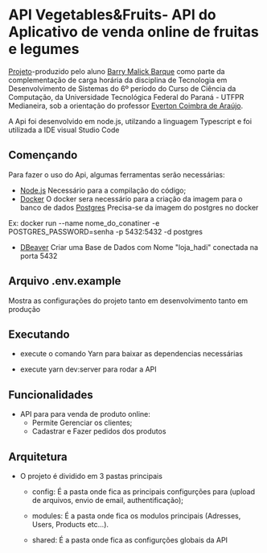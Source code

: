 # API Vegetables&Fruits- API do Aplicativo de venda online de fruitas e legumes


[Projeto](https://github.com/BarryMBarque/ApiVegetable)-produzido pelo aluno [Barry Malick Barque](https://github.com/BarryMBarque) como parte da complementação de carga horária da disciplina de Tecnologia em Desenvolvimento de Sistemas do 6º período do Curso de Ciência da Computação, da Universidade Tecnológica Federal do Paraná - UTFPR Medianeira, sob a orientação do professor [Everton Coimbra de Araújo](https://github.com/evertonfoz).


A Api foi desenvolvido em node.js, utilzando a linguagem Typescript e foi utilizada a IDE visual Studio Code


## Començando
Para fazer o uso do Api, algumas ferramentas serão necessárias:

* [Node.js](https://nodejs.org/pt-br/download/package-manager/) Necessário para a compilação do código;
* [Docker](https://www.docker.com/get-started) O docker sera necessário para a criação da imagem para o banco de dados
[Postgres](https://hub.docker.com/_/postgres) Precisa-se da imagem do postgres no docker

Ex: docker run  --name nome_do_conatiner -e POSTGRES_PASSWORD=senha -p 5432:5432 -d postgres

* [DBeaver](https://dbeaver.com/download/) Criar uma Base de Dados com Nome "loja_hadi" conectada na porta 5432 



## Arquivo .env.example 
Mostra as configurações do projeto tanto em desenvolvimento tanto em produção

  
## Executando
* execute o comando Yarn para baixar as dependencias necessárias

* execute yarn dev:server para rodar a API

## Funcionalidades
* API para para venda de  produto online:
  * Permite Gerenciar os clientes;
  * Cadastrar e Fazer pedidos dos produtos
  
## Arquitetura
* O projeto é dividido em 3 pastas principais 
  * config: É a pasta onde fica as principais configurções para (upload de arquivos, envio de email, authentificação);
   
  * modules: É a pasta onde fica os modulos principais (Adresses, Users, Products etc...).
  
  * shared: É a pasta onde fica as configurções globais da API
